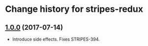 # Change history for stripes-redux

## [1.0.0](https://github.com/folio-org/stripes-redux/tree/v1.0.0) (2017-07-14)

* Introduce side effects. Fixes STRIPES-394.

